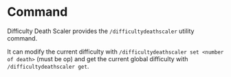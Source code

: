 # Command

Difficulty Death Scaler provides the `/difficultydeathscaler` utility command.

It can modify the current difficulty with `/difficultydeathscaler set <number of death>` (must be op) and get the
current global difficulty with `/difficultydeathscaler get`.